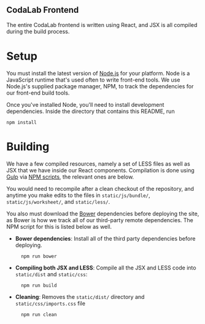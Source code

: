 CodaLab Frontend
-----------------

The entire CodaLab frontend is written using React, and JSX is all compiled
during the build process.

Setup
======

You must install the latest version of [Node.js](https://nodejs.org/en/) for
your platform.  Node is a JavaScript runtime that's used often to write
front-end tools. We use Node.js's supplied package manager, NPM, to track the
dependencies for our front-end build tools.

Once you've installed Node, you'll need to install development dependencies.
Inside the directory that contains this README, run

    npm install

Building
=========

We have a few compiled resources, namely a set of LESS files as well as JSX that
we have inside our React components. Compilation is done using
[Gulp](http://gulpjs.com) via
[NPM scripts](https://docs.npmjs.com/misc/scripts), the relevant ones are below.

You would need to recompile after a clean checkout of the repository, and
anytime you make edits to the files in `static/js/bundle/`,
`static/js/worksheet/`, and `static/less/`.

You also must download the [Bower](https://bower.io) dependencies before
deploying the site, as Bower is how we track all of our third-party remote
dependencies. The NPM script for this is listed below as well.

* **Bower dependencies**: Install all of the third party dependencies before deploying.

        npm run bower

* **Compiling both JSX and LESS**: Compile all the JSX and LESS code into `static/dist` and `static/css`:

        npm run build

* **Cleaning**: Removes the `static/dist/` directory and `static/css/imports.css` file

        npm run clean
